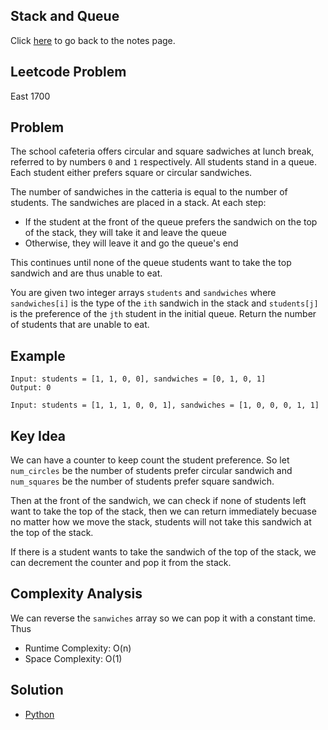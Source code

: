 ## Stack and Queue
Click [here](../notes.md) to go back to the notes page.

## Leetcode Problem
East 1700

## Problem
The school cafeteria offers circular and square sadwiches at lunch break, referred to by numbers `0` and `1` respectively. All students stand in a queue. Each student either prefers square or circular sandwiches.

The number of sandwiches in the catteria is equal to the number of students. The sandwiches are placed in a stack. At each step:
- If the student at the front of the queue prefers the sandwich on the top of the stack, they will take it and leave the queue
- Otherwise, they will leave it and go the queue's end

This continues until none of the queue students want to take the top sandwich and are thus unable to eat.

You are given two integer arrays `students` and `sandwiches` where `sandwiches[i]` is the type of the `ith` sandwich in the stack and `students[j]` is the preference of the `jth` student in the initial queue. Return the number of students that are unable to eat.

## Example
```
Input: students = [1, 1, 0, 0], sandwiches = [0, 1, 0, 1]
Output: 0

Input: students = [1, 1, 1, 0, 0, 1], sandwiches = [1, 0, 0, 0, 1, 1]
```

## Key Idea
We can have a counter to keep count the student preference. So let `num_circles` be the number of students prefer circular sandwich and `num_squares` be the number of students prefer square sandwich.

Then at the front of the sandwich, we can check if none of students left want to take the top of the stack, then we can return immediately becuase no matter how we move the stack, students will not take this sandwich at the top of the stack.

If there is a student wants to take the sandwich of the top of the stack, we can decrement the counter and pop it from the stack.

## Complexity Analysis
We can reverse the `sanwiches` array so we can pop it with a constant time. Thus
- Runtime Complexity: O(n)
- Space Complexity: O(1)

## Solution
- [Python](./solution.py)